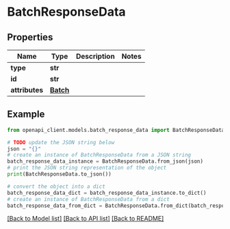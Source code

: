 # BatchResponseData


## Properties

Name | Type | Description | Notes
------------ | ------------- | ------------- | -------------
**type** | **str** |  | 
**id** | **str** |  | 
**attributes** | [**Batch**](Batch.md) |  | 

## Example

```python
from openapi_client.models.batch_response_data import BatchResponseData

# TODO update the JSON string below
json = "{}"
# create an instance of BatchResponseData from a JSON string
batch_response_data_instance = BatchResponseData.from_json(json)
# print the JSON string representation of the object
print(BatchResponseData.to_json())

# convert the object into a dict
batch_response_data_dict = batch_response_data_instance.to_dict()
# create an instance of BatchResponseData from a dict
batch_response_data_from_dict = BatchResponseData.from_dict(batch_response_data_dict)
```
[[Back to Model list]](../README.md#documentation-for-models) [[Back to API list]](../README.md#documentation-for-api-endpoints) [[Back to README]](../README.md)


